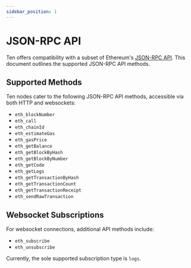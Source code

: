 ```yaml
---
sidebar_position: 1
---
```

# JSON-RPC API

Ten offers compatibility with a subset of Ethereum's [JSON-RPC API](https://ethereum.org/en/developers/docs/apis/json-rpc/). This document outlines the supported JSON-RPC API methods.

## Supported Methods

Ten nodes cater to the following JSON-RPC API methods, accessible via both HTTP and websockets:

- `eth_blockNumber`
- `eth_call`
- `eth_chainId`
- `eth_estimateGas`
- `eth_gasPrice`
- `eth_getBalance`
- `eth_getBlockByHash`
- `eth_getBlockByNumber`
- `eth_getCode`
- `eth_getLogs`
- `eth_getTransactionByHash`
- `eth_getTransactionCount`
- `eth_getTransactionReceipt`
- `eth_sendRawTransaction`

## Websocket Subscriptions

For websocket connections, additional API methods include:

- `eth_subscribe`
- `eth_unsubscribe`

Currently, the sole supported subscription type is `logs`.
